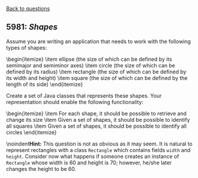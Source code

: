 [Back to questions](../README.md)

## 5981: *Shapes*


Assume you are writing an application that needs to work with the following types of
shapes:

\begin{itemize}
\item ellipse (the size of which can be defined by its semimajor and semiminor axes)
\item circle (the size of which can be defined by its radius)
\item rectangle (the size of which can be defined by its width and height)
\item square (the size of which can be defined by the length of its side)
\end{itemize}

Create a set of Java classes that represents these shapes.  Your representation should
enable the following functionality:

\begin{itemize}
\item For each shape, it should be possible to retrieve and change its size
\item Given a set of shapes, it should be possible to identify all squares
\item Given a set of shapes, it should be possible to identify all circles
\end{itemize}

\noindent**Hint:** This question is not as obvious as it may seem.  It is natural to represent
rectangles with a class `Rectangle` which contains fields `width`
and `height`.  Consider now what happens if someone creates an instance of
`Rectangle` whose width is 60 and height is 70; however, he/she later changes
the height to be 60.

